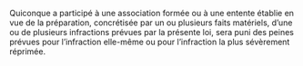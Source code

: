 Quiconque a participé à une association formée ou à une entente établie en vue de la préparation, concrétisée par un ou plusieurs faits matériels, d’une ou de plusieurs infractions prévues par la présente loi, sera puni des peines prévues pour l’infraction elle-même ou pour l’infraction la plus sévèrement réprimée.
